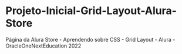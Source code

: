 # Projeto-Inicial-Grid-Layout-Alura-Store
Página da Alura Store - Aprendendo sobre CSS - Grid Layout - Alura - OracleOneNextEducation 2022
